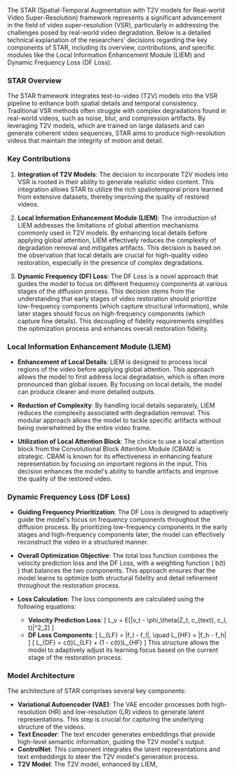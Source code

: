 The STAR (Spatial-Temporal Augmentation with T2V models for Real-world Video Super-Resolution) framework represents a significant advancement in the field of video super-resolution (VSR), particularly in addressing the challenges posed by real-world video degradation. Below is a detailed technical explanation of the researchers' decisions regarding the key components of STAR, including its overview, contributions, and specific modules like the Local Information Enhancement Module (LIEM) and Dynamic Frequency Loss (DF Loss).

### STAR Overview

The STAR framework integrates text-to-video (T2V) models into the VSR pipeline to enhance both spatial details and temporal consistency. Traditional VSR methods often struggle with complex degradations found in real-world videos, such as noise, blur, and compression artifacts. By leveraging T2V models, which are trained on large datasets and can generate coherent video sequences, STAR aims to produce high-resolution videos that maintain the integrity of motion and detail.

### Key Contributions

1. **Integration of T2V Models**: The decision to incorporate T2V models into VSR is rooted in their ability to generate realistic video content. This integration allows STAR to utilize the rich spatiotemporal priors learned from extensive datasets, thereby improving the quality of restored videos.

2. **Local Information Enhancement Module (LIEM)**: The introduction of LIEM addresses the limitations of global attention mechanisms commonly used in T2V models. By enhancing local details before applying global attention, LIEM effectively reduces the complexity of degradation removal and mitigates artifacts. This decision is based on the observation that local details are crucial for high-quality video restoration, especially in the presence of complex degradations.

3. **Dynamic Frequency (DF) Loss**: The DF Loss is a novel approach that guides the model to focus on different frequency components at various stages of the diffusion process. This decision stems from the understanding that early stages of video restoration should prioritize low-frequency components (which capture structural information), while later stages should focus on high-frequency components (which capture fine details). This decoupling of fidelity requirements simplifies the optimization process and enhances overall restoration fidelity.

### Local Information Enhancement Module (LIEM)

- **Enhancement of Local Details**: LIEM is designed to process local regions of the video before applying global attention. This approach allows the model to first address local degradation, which is often more pronounced than global issues. By focusing on local details, the model can produce clearer and more detailed outputs.

- **Reduction of Complexity**: By handling local details separately, LIEM reduces the complexity associated with degradation removal. This modular approach allows the model to tackle specific artifacts without being overwhelmed by the entire video frame.

- **Utilization of Local Attention Block**: The choice to use a local attention block from the Convolutional Block Attention Module (CBAM) is strategic. CBAM is known for its effectiveness in enhancing feature representation by focusing on important regions in the input. This decision enhances the model's ability to handle artifacts and improve the quality of the restored video.

### Dynamic Frequency Loss (DF Loss)

- **Guiding Frequency Prioritization**: The DF Loss is designed to adaptively guide the model's focus on frequency components throughout the diffusion process. By prioritizing low-frequency components in the early stages and high-frequency components later, the model can effectively reconstruct the video in a structured manner.

- **Overall Optimization Objective**: The total loss function combines the velocity prediction loss and the DF Loss, with a weighting function \( b(t) \) that balances the two components. This approach ensures that the model learns to optimize both structural fidelity and detail refinement throughout the restoration process.

- **Loss Calculation**: The loss components are calculated using the following equations:
  - **Velocity Prediction Loss**:
    \[
    L_v = E[\|v_t - \phi_\theta(Z_t, c_{text}, c_l, t)\|^2_2]
    \]
  - **DF Loss Components**:
    \[
    L_{LF} = \|f_l - f_l\|, \quad L_{HF} = \|f_h - f_h\|
    \]
    \[
    L_{DF} = c(t)L_{LF} + (1 - c(t))L_{HF}
    \]
  This structure allows the model to adaptively adjust its learning focus based on the current stage of the restoration process.

### Model Architecture

The architecture of STAR comprises several key components:
- **Variational Autoencoder (VAE)**: The VAE encoder processes both high-resolution (HR) and low-resolution (LR) videos to generate latent representations. This step is crucial for capturing the underlying structure of the videos.
- **Text Encoder**: The text encoder generates embeddings that provide high-level semantic information, guiding the T2V model's output.
- **ControlNet**: This component integrates the latent representations and text embeddings to steer the T2V model's generation process.
- **T2V Model**: The T2V model, enhanced by LIEM,
